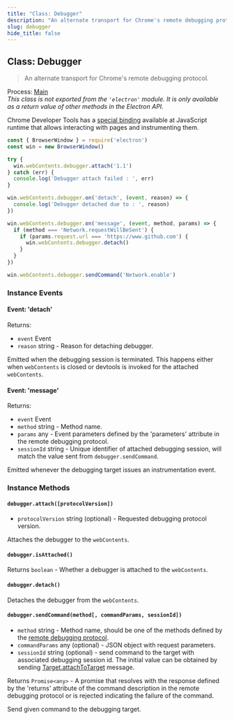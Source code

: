 ```yaml
---
title: "Class: Debugger"
description: "An alternate transport for Chrome's remote debugging protocol."
slug: debugger
hide_title: false
---
```


## Class: Debugger

> An alternate transport for Chrome's remote debugging protocol.

Process: [Main](latest/glossary.md#main-process)<br />
_This class is not exported from the `'electron'` module. It is only available as a return value of other methods in the Electron API._

Chrome Developer Tools has a [special binding][rdp] available at JavaScript
runtime that allows interacting with pages and instrumenting them.

```js
const { BrowserWindow } = require('electron')
const win = new BrowserWindow()

try {
  win.webContents.debugger.attach('1.1')
} catch (err) {
  console.log('Debugger attach failed : ', err)
}

win.webContents.debugger.on('detach', (event, reason) => {
  console.log('Debugger detached due to : ', reason)
})

win.webContents.debugger.on('message', (event, method, params) => {
  if (method === 'Network.requestWillBeSent') {
    if (params.request.url === 'https://www.github.com') {
      win.webContents.debugger.detach()
    }
  }
})

win.webContents.debugger.sendCommand('Network.enable')
```

### Instance Events

#### Event: 'detach'

Returns:

* `event` Event
* `reason` string - Reason for detaching debugger.

Emitted when the debugging session is terminated. This happens either when
`webContents` is closed or devtools is invoked for the attached `webContents`.

#### Event: 'message'

Returns:

* `event` Event
* `method` string - Method name.
* `params` any - Event parameters defined by the 'parameters'
   attribute in the remote debugging protocol.
* `sessionId` string - Unique identifier of attached debugging session,
   will match the value sent from `debugger.sendCommand`.

Emitted whenever the debugging target issues an instrumentation event.

[rdp]: https://chromedevtools.github.io/devtools-protocol/

### Instance Methods

#### `debugger.attach([protocolVersion])`

* `protocolVersion` string (optional) - Requested debugging protocol version.

Attaches the debugger to the `webContents`.

#### `debugger.isAttached()`

Returns `boolean` - Whether a debugger is attached to the `webContents`.

#### `debugger.detach()`

Detaches the debugger from the `webContents`.

#### `debugger.sendCommand(method[, commandParams, sessionId])`

* `method` string - Method name, should be one of the methods defined by the
   [remote debugging protocol][rdp].
* `commandParams` any (optional) - JSON object with request parameters.
* `sessionId` string (optional) - send command to the target with associated
   debugging session id. The initial value can be obtained by sending
   [Target.attachToTarget][attachToTarget] message.

[attachToTarget]: https://chromedevtools.github.io/devtools-protocol/tot/Target/#method-attachToTarget

Returns `Promise<any>` - A promise that resolves with the response defined by
the 'returns' attribute of the command description in the remote debugging protocol
or is rejected indicating the failure of the command.

Send given command to the debugging target.
